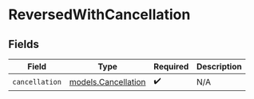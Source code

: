 # ReversedWithCancellation


## Fields

| Field                                            | Type                                             | Required                                         | Description                                      |
| ------------------------------------------------ | ------------------------------------------------ | ------------------------------------------------ | ------------------------------------------------ |
| `cancellation`                                   | [models.Cancellation](../models/cancellation.md) | :heavy_check_mark:                               | N/A                                              |